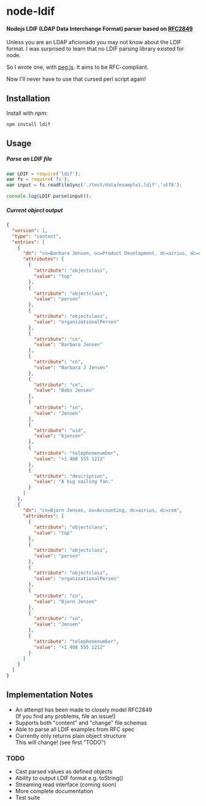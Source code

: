 # node-ldif
#### Nodejs LDIF (LDAP Data Interchange Format) parser based on [RFC2849](https://github.com/tapmodo/node-ldif/blob/master/docs/rfc2849.md)

Unless you are an LDAP aficionado you may not know about the LDIF format.
I was surprised to learn that no LDIF parsing library existed for node.

So I wrote one, with [peg.js](http://pegjs.org). It aims to be RFC-compliant.

Now I'll never have to use that cursed perl script again!

## Installation

Install with *npm*:

    npm install ldif

## Usage

##### Parse an LDIF file
```javascript
var LDIF = require('ldif');
var fs = require('fs');
var input = fs.readFileSync('./test/data/example1.ldif','utf8');

console.log(LDIF.parse(input));
```

##### Current object output

```json
{
  "version": 1,
  "type": "content",
  "entries": [
    {
      "dn": "cn=Barbara Jensen, ou=Product Development, dc=airius, dc=com",
      "attributes": [
        {
          "attribute": "objectclass",
          "value": "top"
        },
        {
          "attribute": "objectclass",
          "value": "person"
        },
        {
          "attribute": "objectclass",
          "value": "organizationalPerson"
        },
        {
          "attribute": "cn",
          "value": "Barbara Jensen"
        },
        {
          "attribute": "cn",
          "value": "Barbara J Jensen"
        },
        {
          "attribute": "cn",
          "value": "Babs Jensen"
        },
        {
          "attribute": "sn",
          "value": "Jensen"
        },
        {
          "attribute": "uid",
          "value": "bjensen"
        },
        {
          "attribute": "telephonenumber",
          "value": "+1 408 555 1212"
        },
        {
          "attribute": "description",
          "value": "A big sailing fan."
        }
      ]
    },
    {
      "dn": "cn=Bjorn Jensen, ou=Accounting, dc=airius, dc=com",
      "attributes": [
        {
          "attribute": "objectclass",
          "value": "top"
        },
        {
          "attribute": "objectclass",
          "value": "person"
        },
        {
          "attribute": "objectclass",
          "value": "organizationalPerson"
        },
        {
          "attribute": "cn",
          "value": "Bjorn Jensen"
        },
        {
          "attribute": "sn",
          "value": "Jensen"
        },
        {
          "attribute": "telephonenumber",
          "value": "+1 408 555 1212"
        }
      ]
    }
  ]
}
```

## Implementation Notes

  * An attempt has been made to closely model RFC2849  
    (If you find any problems, file an issue!)
  * Supports both "content" and "change" file schemas
  * Able to parse all LDIF examples from RFC spec
  * Currently only returns plain object structure  
    This will change! (see first "TODO")

### TODO

  * Cast parsed values as defined objects
  * Ability to output LDIF format e.g. toString()
  * Streaming read interface (coming soon)
  * More complete documentation
  * Test suite

